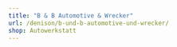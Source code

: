 ```yaml
---
title: "B & B Automotive & Wrecker"
url: /denison/b-und-b-automotive-und-wrecker/
shop: Autowerkstatt
---
```

